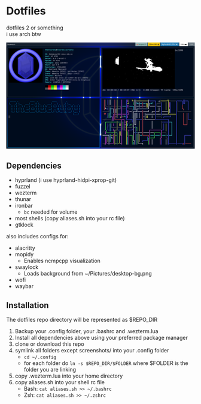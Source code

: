 # Dotfiles

dotfiles 2 or something  
i use arch btw

![](screenshots/screenshot-1.png)

## Dependencies

- hyprland (i use hyprland-hidpi-xprop-git)
- fuzzel
- wezterm
- thunar
- ironbar
    - `bc` needed for volume
- most shells (copy aliases.sh into your rc file)
- gtklock

also includes configs for:  

- alacritty
- mopidy
    - Enables ncmpcpp visualization
- swaylock
    - Loads background from ~/Pictures/desktop-bg.png
- wofi
- waybar

## Installation

The dotfiles repo directory will be represented as $REPO_DIR

1. Backup your .config folder, your .bashrc and .wezterm.lua
2. Install all dependencies above using your preferred package manager
3. clone or download this repo
4. symlink all folders except screenshots/ into your .config folder
    - `cd ~/.config`
    - for each folder do `ln -s $REPO_DIR/$FOLDER` where $FOLDER is the folder you are linking
5. copy .wezterm.lua into your home directory
6. copy aliases.sh into your shell rc file
    - Bash: `cat aliases.sh >> ~/.bashrc`
    - Zsh: `cat aliases.sh >> ~/.zshrc`
